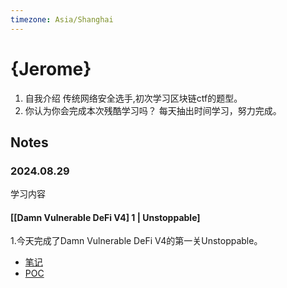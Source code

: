 ```yaml
---
timezone: Asia/Shanghai
---
```


# {Jerome}
1. 自我介绍
传统网络安全选手,初次学习区块链ctf的题型。
2. 你认为你会完成本次残酷学习吗？
每天抽出时间学习，努力完成。

## Notes

<!-- Content_START -->

### 2024.08.29
学习内容
#### [[Damn Vulnerable DeFi V4] 1 | Unstoppable]
1.今天完成了Damn Vulnerable DeFi V4的第一关Unstoppable。
- [笔记](./Writeup/Jerome/Unstoppable.md)
- [POC](./Writeup/Jerome/Unstoppable.sol)

<!-- Content_END -->
